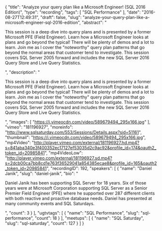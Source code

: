 {
  "title": "Analyze your query plan like a Microsoft Engineer! (SQL 2016 Edition)",
  "type": "recording",
  "tags": [
    "SQL Performance"
  ],
  "date": "2016-08-27T12:49:31",
  "draft": false,
  "slug": "analyze-your-query-plan-like-a-microsoft-engineer-sql-2016-edition",
  "abstract": "<p>This session is a deep dive into query plans and is presented by a former Microsoft PFE (Field Engineer). Learn how a Microsoft Engineer looks at plans and go beyond the typical! There will be plenty of demos and a lot to learn. Join me as I cover the \"noteworthy\" query plan patterns that go beyond the normal areas that customer tend to investigate. This session covers SQL Server 2005 forward and includes the new SQL Server 2016 Query Store and Live Query Statistics. </p>",
  "description": "<p>This session is a deep dive into query plans and is presented by a former Microsoft PFE (Field Engineer). Learn how a Microsoft Engineer looks at plans and go beyond the typical! There will be plenty of demos and a lot to learn. Join me as I cover the \"noteworthy\" query plan patterns that go beyond the normal areas that customer tend to investigate. This session covers SQL Server 2005 forward and includes the new SQL Server 2016 Query Store and Live Query Statistics. </p>",
  "images": [
    "https://i.vimeocdn.com/video/589679494_295x166.jpg"
  ],
  "vimeo": "181196927",
  "moreinfo": "http://www.sqlsaturday.com/553/Sessions/Details.aspx?sid=51161",
  "thumbnail": "https://i.vimeocdn.com/video/589679494_295x166.jpg",
  "mp4Video": "http://player.vimeo.com/external/181196927.hd.mp4?s=841aba340e3f400352ec17127ef53035d2c9ac92&profile_id=174&oauth2_token_id=20985841",
  "mp4VideoLow": "http://player.vimeo.com/external/181196927.sd.mp4?s=2dcb00ca7bb8cd1e763f36529041a854385ecae8&profile_id=165&oauth2_token_id=20985841",
  "recordingID": 192,
  "speakers": [
    {
      "name": "Daniel Janik",
      "slug": "daniel-janik",
      "bio": "<p>Daniel Janik has been supporting SQL Server for 18 years. Six of those years were at Microsoft Corporation supporting SQL Server as a Senior Premier Field Engineer (PFE) where he supported over 287 different clients with both reactive and proactive database needs. Daniel has presented at many community events and SQL Saturdays.</p>",
      "count": 3
    }
  ],
  "ugtvtags": [
    {
      "name": "SQL Performance",
      "slug": "sql-performance",
      "count": 18
    }
  ],
  "meetups": [
    {
      "name": "SQL Saturday",
      "slug": "sql-saturday",
      "count": 127
    }
  ]
}